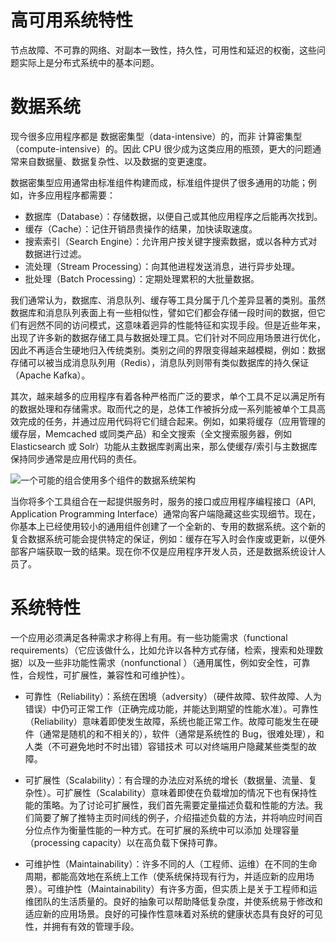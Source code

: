 # 高可用系统特性

节点故障、不可靠的网络、对副本一致性，持久性，可用性和延迟的权衡，这些问题实际上是分布式系统中的基本问题。

# 数据系统

现今很多应用程序都是 数据密集型（data-intensive）的，而非 计算密集型（compute-intensive）的。因此 CPU 很少成为这类应用的瓶颈，更大的问题通常来自数据量、数据复杂性、以及数据的变更速度。

数据密集型应用通常由标准组件构建而成，标准组件提供了很多通用的功能；例如，许多应用程序都需要：

- 数据库（Database）：存储数据，以便自己或其他应用程序之后能再次找到。
- 缓存（Cache）：记住开销昂贵操作的结果，加快读取速度。
- 搜索索引（Search Engine）：允许用户按关键字搜索数据，或以各种方式对数据进行过滤。
- 流处理（Stream Processing）：向其他进程发送消息，进行异步处理。
- 批处理（Batch Processing）：定期处理累积的大批量数据。

我们通常认为，数据库、消息队列、缓存等工具分属于几个差异显著的类别。虽然数据库和消息队列表面上有一些相似性，譬如它们都会存储一段时间的数据，但它们有迥然不同的访问模式，这意味着迥异的性能特征和实现手段。但是近些年来，出现了许多新的数据存储工具与数据处理工具。它们针对不同应用场景进行优化，因此不再适合生硬地归入传统类别。类别之间的界限变得越来越模糊，例如：数据存储可以被当成消息队列用（Redis），消息队列则带有类似数据库的持久保证（Apache Kafka）。

其次，越来越多的应用程序有着各种严格而广泛的要求，单个工具不足以满足所有的数据处理和存储需求。取而代之的是，总体工作被拆分成一系列能被单个工具高效完成的任务，并通过应用代码将它们缝合起来。例如，如果将缓存（应用管理的缓存层，Memcached 或同类产品）和全文搜索（全文搜索服务器，例如 Elasticsearch 或 Solr）功能从主数据库剥离出来，那么使缓存/索引与主数据库保持同步通常是应用代码的责任。

![一个可能的组合使用多个组件的数据系统架构](https://s2.ax1x.com/2020/02/02/1YgnII.md.png)

当你将多个工具组合在一起提供服务时，服务的接口或应用程序编程接口（API, Application Programming Interface）通常向客户端隐藏这些实现细节。现在，你基本上已经使用较小的通用组件创建了一个全新的、专用的数据系统。这个新的复合数据系统可能会提供特定的保证，例如：缓存在写入时会作废或更新，以便外部客户端获取一致的结果。现在你不仅是应用程序开发人员，还是数据系统设计人员了。

# 系统特性

一个应用必须满足各种需求才称得上有用。有一些功能需求（functional requirements）（它应该做什么，比如允许以各种方式存储，检索，搜索和处理数据）以及一些非功能性需求（nonfunctional ）（通用属性，例如安全性，可靠性，合规性，可扩展性，兼容性和可维护性）。

- 可靠性（Reliability）：系统在困境（adversity）（硬件故障、软件故障、人为错误）中仍可正常工作（正确完成功能，并能达到期望的性能水准）。可靠性（Reliability）意味着即使发生故障，系统也能正常工作。故障可能发生在硬件（通常是随机的和不相关的），软件（通常是系统性的 Bug，很难处理），和人类（不可避免地时不时出错）容错技术 可以对终端用户隐藏某些类型的故障。

- 可扩展性（Scalability）：有合理的办法应对系统的增长（数据量、流量、复杂性）。可扩展性（Scalability）意味着即使在负载增加的情况下也有保持性能的策略。为了讨论可扩展性，我们首先需要定量描述负载和性能的方法。我们简要了解了推特主页时间线的例子，介绍描述负载的方法，并将响应时间百分位点作为衡量性能的一种方式。在可扩展的系统中可以添加 处理容量（processing capacity）以在高负载下保持可靠。

- 可维护性（Maintainability）：许多不同的人（工程师、运维）在不同的生命周期，都能高效地在系统上工作（使系统保持现有行为，并适应新的应用场景）。可维护性（Maintainability）有许多方面，但实质上是关于工程师和运维团队的生活质量的。良好的抽象可以帮助降低复杂度，并使系统易于修改和适应新的应用场景。良好的可操作性意味着对系统的健康状态具有良好的可见性，并拥有有效的管理手段。
